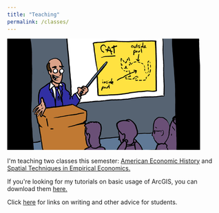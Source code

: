 ```yaml
---
title: "Teaching"
permalink: /classes/
---
```

![cat_smbc](/assets/images/cat_smbc.gif)

I'm teaching two classes this semester: [American Economic History](https://noeldjohnson.github.io/aeh/) and [Spatial Techniques in Empirical Economics.](https://noeldjohnson.github.io/spatial/)

If you're looking for my tutorials on basic usage of ArcGIS, you can download them [here.](https://github.com/noeldjohnson/ArcGIS-Tutorial.git)

Click [here](noeldjohnson.github.io/Student_Advice) for links on writing and other advice for students.
